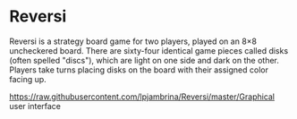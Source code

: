 # Reversi

Reversi is a strategy board game for two players, played on an 8×8 uncheckered board. There are sixty-four identical game pieces called disks (often spelled "discs"), which are light on one side and dark on the other. Players take turns placing disks on the board with their assigned color facing up.

https://raw.githubusercontent.com/lpjambrina/Reversi/master/Graphical user interface
